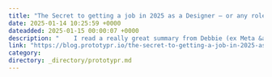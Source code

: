 ```yaml
---
title: "The Secret to getting a job in 2025 as a Designer — or any role you want, really."
date: 2025-01-14 10:25:59 +0000
dateadded: 2025-01-15 00:00:07 +0000
description: "    I read a really great summary from Debbie (ex Meta &amp; Shopify) about the upcoming 2025 employment market and it has been sitting on my mind…  Continue reading on Prototypr »  "
link: "https://blog.prototypr.io/the-secret-to-getting-a-job-in-2025-as-a-designer-or-any-role-you-want-really-769d2df5d5bb?source=rss----eb297ea1161a---4"
category:
directory: _directory/prototypr.md
---
```

